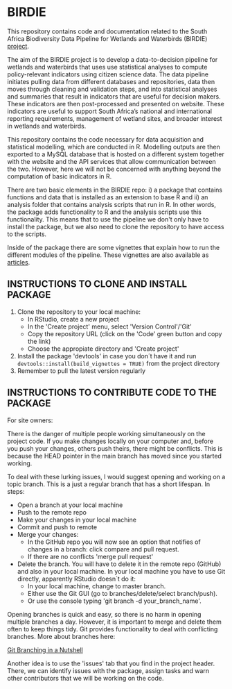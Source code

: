 # BIRDIE
This repository contains code and documentation related to the South Africa 
Biodiversity Data Pipeline for Wetlands and Waterbirds (BIRDIE) <a href="https://jrsbiodiversity.org/grants/sanbi-2020/" target="_blank">project</a>.

The aim of the BIRDIE project is to develop a data-to-decision pipeline for wetlands
and waterbirds that uses use statistical analyses to compute policy-relevant indicators
using citizen science data. The data pipeline initiates pulling data from different databases
and repositories, data then moves through cleaning and validation steps, and into statistical
analyses and summaries that result in indicators that are useful for decision makers.
These indicators are then post-processed and presented on website. These indicators
are useful to support South Africa’s national and international reporting requirements,
management of wetland sites, and broader interest in wetlands and waterbirds.

This repository contains the code necessary for data acquisition and statistical
modelling, which are conducted in R. Modelling outputs are then exported to a
MySQL database that is hosted on a different system together with the website and
the API services that allow communication between the two. However, here we will not
be concerned with anything beyond the computation of basic indicators in R.

There are two basic elements in the BIRDIE repo: i) a package that contains functions
and data that is installed as an extension to base R and ii) an analysis folder that
contains analysis scripts that run in R. In other words, the package adds functionality
to R and the analysis scripts use this functionality. This means that to use the
pipeline we don't only have to install the package, but we also need to clone the repository
to have access to the scripts.

Inside of the package there are some vignettes that explain how to run the 
different modules of the pipeline. These vignettes are also available as <a href="https://africabirddata.github.io/BIRDIE/" target="_blank">articles</a>.

## INSTRUCTIONS TO CLONE AND INSTALL PACKAGE

1. Clone the repository to your local machine:
   - In RStudio, create a new project
   - In the 'Create project' menu, select 'Version Control'/'Git'
   - Copy the repository URL (click on the 'Code' green button and copy the link)
   - Choose the appropiate directory and 'Create project'
2. Install the package 'devtools' in case you don´t have it and run `devtools::install(build_vignettes = TRUE)` from the project directory
3. Remember to pull the latest version regularly

## INSTRUCTIONS TO CONTRIBUTE CODE TO THE PACKAGE

For site owners:

There is the danger of multiple people working simultaneously on the project code. If you make changes locally on your computer and, before you push your changes, others push theirs, there might be conflicts. This is because the HEAD pointer in the main branch has moved since you started working. 

To deal with these lurking issues, I would suggest opening and working on a topic branch. This is a just a regular branch that has a short lifespan. In steps:

- Open a branch at your local machine
- Push to the remote repo
- Make your changes in your local machine
- Commit and push to remote
- Merge your changes:
  - In the GitHub repo you will now see an option that notifies of changes in a branch: click compare and pull request.
  - If there are no conflicts 'merge pull request'
- Delete the branch. You will have to delete it in the remote repo (GitHub) and also in your local machine. In your local machine you have to use Git directly, apparently RStudio doesn´t do it:
  - In your local machine, change to master branch.
  - Either use the Git GUI (go to branches/delete/select branch/push).
  - Or use the console typing 'git branch -d your_branch_name'.

Opening branches is quick and easy, so there is no harm in opening multiple branches a day. However, it is important to merge and delete them often to keep things tidy. Git provides functionality to deal with conflicting branches. More about branches here:

<a href="https://git-scm.com/book/en/v2/Git-Branching-Branches-in-a-Nutshell" target="_blank">Git Branching in a Nutshell</a>

Another idea is to use the 'issues' tab that you find in the project header. There, we can identify issues with the package, assign tasks and warn other contributors that we will be working on the code.
